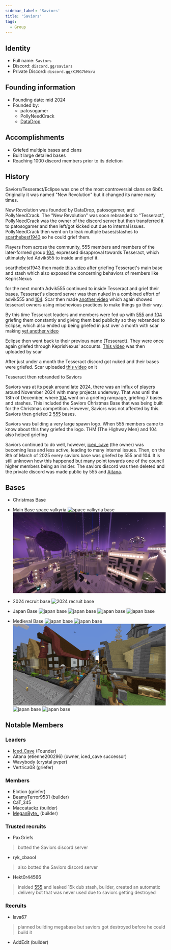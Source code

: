 ```yaml
---
sidebar_label: 'Saviors'
title: 'Saviors'
tags:
  - Group
---
```

## Identity
* Full name: `Saviors` 
* Discord: `discord.gg/saviors`
* Private Discord: `discord.gg/XJ9G7kHcra`

## Founding information
* Founding date: mid 2024
* Founded by: 
  * patosogamer
  * PollyNeedCrack
  * [DataDrop](../Players/datadrop.md)

## Accomplishments
- Griefed multiple bases and clans
- Built large detailed bases
- Reaching 1000 discord members prior to its deletion

## History
Saviors/Tesseract/Eclipse was one of the most controversial clans on 6b6t. Originally it was named "New Revolution" but it changed its name many times.

New Revolution was founded by DataDrop, patosogamer, and PollyNeedCrack. The "New Revolution" was soon rebranded to "Tesseract", PollyNeedCrack was the owner of the discord server but then transferred it to patosogamer and then left/got kicked out due to internal issues. PollyNeedCrack then went on to leak multiple bases/stashes to [scarthebest1943](../Players/scar.md) so he could grief them.

Players from across the community, 555 members and members of the later-formed group [104](./104.md), expressed disapproval towards Tesseract, which ultimately led Advik555 to inside and grief it.

scarthebest1943 then made [this video](https://www.youtube.com/watch?v=FI5ZHRTy6kk) after griefing Tesseract's main base and stash which also exposed the concerning behaviors of members like KeprisNexus

for the next month Advik555 continued to inside Tesseract and grief their bases. Tesseract's discord server was then nuked in a combined effort of advik555 and [104](./104.md). Scar then made [another video](https://www.youtube.com/watch?v=gfk33GHCQKU) which again showed tesseract owners using mischevious practices to make things go their way.

By this time Tesseract leaders and members were fed up with [555](./555) and [104](./104) griefing them constantly and giving them bad publicity so they rebranded to Eclipse, which also ended up being griefed in just over a month with scar making [yet another video](https://www.youtube.com/watch?v=cweJk6zupDY)

Eclipse then went back to their previous name (Tesseract). They were once again griefed through KeprisNexus' accounts. [This video](https://www.youtube.com/watch?v=YORdPtE0aN0) was then uploaded by scar

After just under a month the Tesseract discord got nuked and their bases were griefed. Scar uploaded [this video](https://www.youtube.com/watch?v=b5GKXLeJRis) on it 

Tesseract then rebranded to Saviors

Saviors was at its peak around late 2024, there was an influx of players around November 2024 with many projects underway. That was until the 18th of December, where [104](./104) went on a griefing rampage, griefing 7 bases and stashes. This included the Saviors Christmas Base that was being built for the Christmas competition. However, Saviors was not affected by this. Saviors then griefed 2 [555](./555.md) bases. 

Saviors was building a very large spawn logo. When 555 members came to know about this they griefed the logo. THM (The Highway Men) and 104 also helped griefing

Saviors continued to do well, however, [iced_cave](../Players/iced_cave.md) (the owner) was becoming less and less active, leading to many internal issues.
Then, on the 8th of March of 2025 every saviors base was griefed by 555 and 104. It is still unknown how this happened but many point towards one of the council higher members being an insider. The saviors discord was then deleted and the private discord was made public by 555 and [Aitana](../Players/etienne200296.md).


## Bases
- Christmas Base

- Main Base space valkyria
![space valkyria base](../../static/img/groups/saviors/main_base.png)
![space valkyria base 2](../../static/img/groups/saviors/main_base_2.png)


- 2024 recruit base
![2024 recruit base](../../static/img/groups/saviors/2024_recruit_base.png)

- Japan Base
![japan base](../../static/img/groups/saviors/japan_base.png)
![japan base](../../static/img/groups/saviors/japan_base_2.png)
![japan base](../../static/img/groups/saviors/japan_base_3.png)
![japan base](../../static/img/groups/saviors/japan_base_4.png)

- Medieval Base
![japan base](../../static/img/groups/saviors/medieval_base.png)
![japan base](../../static/img/groups/saviors/medieval_base_2.png)
![japan base](../../static/img/groups/saviors/medieval_base_3.png)
![japan base](../../static/img/groups/saviors/medieval_base_4.png)
![japan base](../../static/img/groups/saviors/medieval_base_5.png)


## Notable Members
### Leaders
- [Iced_Cave](../Players/iced_cave.md) (Founder)
- Aitana (etienne200296) (owner, iced_cave successor)
- Wavybody (crystal pvper)
- Vertrica08 (griefer)

### Members
- Elotion (griefer)
- BeamyTerror9531 (builder)
- CaT_345
- Maccatackz (builder)
- [MeganByte_](../Players/meganbyte.md) (builder)

### Trusted recruits
- PaxGriefs
>botted the Saviors discord server
- ryk_cbaool
>also botted the Saviors discord server
- Hekt0r44566
>insided [555](../Groups/555.md) and leaked 15k dub stash, builder, created an automatic delivery bot that was never used due to saviors getting destroyed

### Recruits
- lava67
>planned building megabase but saviors got destroyed before he could build it
- AddEdit (builder)
